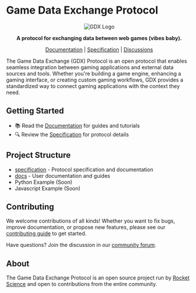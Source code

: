 # Game Data Exchange Protocol

<p align="center">
  <img src="assets/gdx_logo.png" alt="GDX Logo" />
</p>

<p align="center">
  <strong>A protocol for exchanging data between web games (vibes baby).</strong>
</p>

<p align="center">
  <a href="https://gamedata.exchange">Documentation</a> |
  <a href="https://spec.gamedata.exchange">Specification</a> |
  <a href="https://github.com/orgs/gamedataexchange/discussions">Discussions</a>
</p>

The Game Data Exchange (GDX) Protocol is an open protocol that enables seamless integration between gaming applications and external data sources and tools. Whether you're building a game engine, enhancing a gaming interface, or creating custom gaming workflows, GDX provides a standardized way to connect gaming applications with the context they need.

## Getting Started

- 📚 Read the [Documentation](https://gamedata.exchange) for guides and tutorials
- 🔍 Review the [Specification](https://spec.gamedata.exchange) for protocol details

## Project Structure

- [specification](https://github.com/gamedataexchange/specification) - Protocol specification and documentation
- [docs](https://github.com/gamedataexchange/docs) - User documentation and guides
- Python Example (Soon)
- Javascript Example (Soon)

## Contributing

We welcome contributions of all kinds! Whether you want to fix bugs, improve documentation, or propose new features, please see our [contributing guide](CONTRIBUTING.md) to get started.

Have questions? Join the discussion in our [community forum](https://github.com/orgs/gamedataexchange/discussions).

## About

The Game Data Exchange Protocol is an open source project run by [Rocket Science](https://www.rocketscience.gg) and open to contributions from the entire community.
